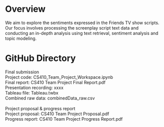 # Overview<br>
We aim to explore the sentiments expressed in the Friends TV show scripts. Our focus involves processing the screenplay script text data and conducting an in-depth analysis using text retrieval, sentiment analysis and topic modeling.<br>

# GitHub Directory<br>

Final submission<br>
Project code: CS410_Team_Project_Workspace.ipynb<br>
Final report: CS410 Team Project Final Report.pdf<br>
Presentation recording: xxxx<br>
Tableau file: Tableau.twbx<br>
Combined raw data: combinedData_raw.csv<br>
<br>
Project proposal & progress report<br>
Project proposal: CS410 Team Project Proposal.pdf<br>
Progress report: CS410 Team Project Progress Report.pdf<br>
